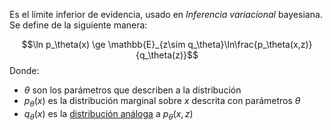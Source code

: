 Es el límite inferior de evidencia, usado en *Inferencia variacional* bayesiana. Se define de la siguiente manera:

$$\ln p_\theta(x) \ge \mathbb{E}_{z\sim q_\theta}\ln\frac{p_\theta(x,z)}{q_\theta(z)}$$
Donde:

* $\theta$ son los parámetros que describen a la distribución
* $p_{\theta}(x)$ es la distribución marginal sobre $x$ descrita con parámetros $\theta$
* $q_\theta(x)$ es la [distribución análoga](Surrogate%20%28an%C3%A1logos%29.md) a $p_{\theta}(x,z)$
